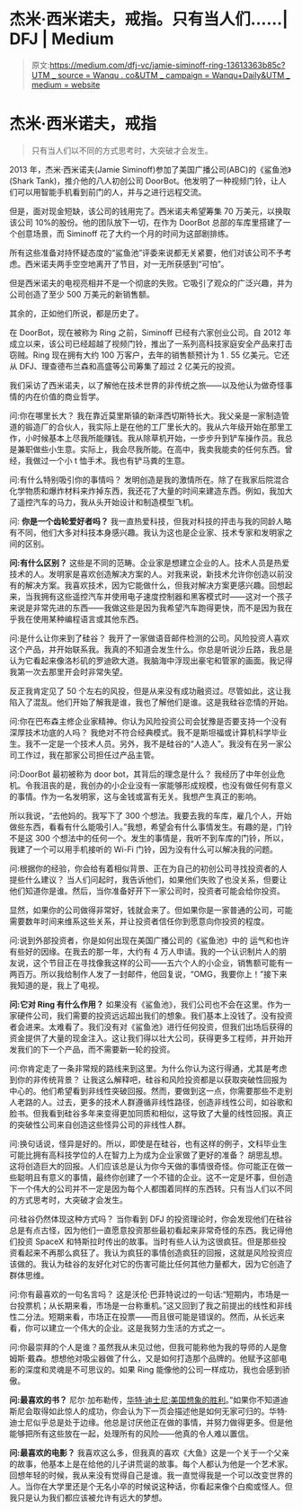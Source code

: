 # 杰米·西米诺夫，戒指。只有当人们……| DFJ | Medium

> 原文:[https://medium.com/dfj-vc/jamie-siminoff-ring-13613363b85c?UTM _ source = Wanqu . co&UTM _ campaign = Wanqu+Daily&UTM _ medium = website](https://medium.com/dfj-vc/jamie-siminoff-ring-13613363b85c?utm_source=wanqu.co&utm_campaign=Wanqu+Daily&utm_medium=website)

# 杰米·西米诺夫，戒指



> 只有当人们以不同的方式思考时，大突破才会发生。

2013 年，杰米·西米诺夫(Jamie Siminoff)参加了美国广播公司(ABC)的《鲨鱼池》(Shark Tank)，推介他的八人初创公司 DoorBot。他发明了一种视频门铃，让人们可以用智能手机看到前门的人，并与之进行远程交流。

但是，面对现金短缺，该公司的钱用完了。西米诺夫希望筹集 70 万美元，以换取该公司 10%的股份。他的团队放下一切，在作为 DoorBot 总部的车库里搭建了一个创意场景，而 Siminoff 花了大约一个月的时间为这部剧排练。

所有这些准备对持怀疑态度的“鲨鱼池”评委来说都无关紧要，他们对该公司不予考虑。西米诺夫两手空空地离开了节目，对一无所获感到“可怕”。

但是西米诺夫的电视亮相并不是一个彻底的失败。它吸引了观众的广泛兴趣，并为公司创造了至少 500 万美元的新销售额。

其余的，正如他们所说，都是历史了。

在 DoorBot，现在被称为 Ring 之前，Siminoff 已经有六家创业公司。自 2012 年成立以来，该公司已经超越了视频门铃，推出了一系列高科技家庭安全产品来打击窃贼。Ring 现在拥有大约 100 万客户，去年的销售额预计为 1 . 55 亿美元。它还从 DFJ、理查德布兰森和高盛等公司筹集了超过 2 亿美元的投资。

我们采访了西米诺夫，以了解他在技术世界的非传统之旅——以及他认为做奇怪事情的内在价值的商业哲学。

问:你在哪里长大？
我在靠近莫里斯镇的新泽西切斯特长大。我父亲是一家制造管道的锻造厂的合伙人，我实际上是在他的工厂里长大的。我从六年级开始在那里工作，小时候基本上尽我所能赚钱。我从除草机开始，一步步升到铲车操作员。我总是兼职做些小生意。实际上，我会尽我所能。在高中，我卖我能卖的任何东西。曾经，我做过一个小 t 恤手术。我也有铲马粪的生意。

问:有什么特别吸引你的事情吗？
发明创造是我的激情所在。除了在我家后院混合化学物质和爆炸材料来炸掉东西，我还花了大量的时间来建造东西。例如，我加大了遥控汽车的马力，我从头开始设计和制造模型飞机。

问: **你是一个齿轮爱好者吗？** 我一直热爱科技，但我对科技的抨击与我的同龄人略有不同，他们大多对科技本身感兴趣。我认为这也是企业家、技术专家和发明家之间的区别。

**问:有什么区别？** 这些是不同的范畴。企业家是想建立企业的人。技术人员是热爱技术的人。发明家是喜欢创造解决方案的人。对我来说，新技术允许你创造以前没有的解决方案。我喜欢技术，因为它能做什么，但我对解决方案更感兴趣。回想起来，当我拥有这些遥控汽车并使用电子速度控制器和黑客模式时——这对一个孩子来说是非常先进的东西——我做这些是因为我希望汽车跑得更快，而不是因为我在乎我在使用某种编程语言或其他东西。

问:是什么让你来到了硅谷？
我开了一家做语音邮件检测的公司。风险投资人喜欢这个产品，并开始联系我。我真的不知道会发生什么。你总是听说沙丘路，我总是认为它看起来像洛杉矶的罗迪欧大道。我脑海中浮现出豪宅和管家的画面。我记得我第一次去那里开会时非常失望。

反正我肯定见了 50 个左右的风投，但是从来没有成功融资过。尽管如此，这让我陷入了混乱。他们开始了解我是谁，我也了解他们是谁。这是我硅谷恋情的开始。

问:你在巴布森主修企业家精神。你认为风险投资公司会犹豫是否要支持一个没有深厚技术功底的人吗？
我绝对不符合经典模式。我不是斯坦福或计算机科学毕业生。我不一定是一个技术人员。另外，我不是硅谷的“人造人”。我没有在另一家公司工作过，我在那家公司担任过产品主管。

问:DoorBot 最初被称为 door bot，其背后的理念是什么？
我经历了中年创业危机。令我沮丧的是，我创办的小企业没有一家能够形成规模，也没有做任何有意义的事情。作为一名发明家，这与金钱或富有无关。我想产生真正的影响。

所以我说，“去他妈的。我写下了 300 个想法。我要去我的车库，雇几个人，开始做些东西，看看有什么能吸引人。”我想，希望会有什么事情发生。有趣的是，门铃不是这 300 个想法中的任何一个。发生的事情是，我听不到车库的门铃，所以，我建了一个可以用手机接听的 Wi-Fi 门铃，因为没有什么可以解决我的问题。

问:根据你的经验，你会给有着相似背景、正在为自己的初创公司寻找投资者的人提些什么建议？
当人们问起时，我告诉他们，如果他们失败了也没关系，但要让他们知道你是谁。然后，当你准备好开下一家公司时，投资者可能会给你投资。

显然，如果你的公司做得非常好，钱就会来了。但如果你是一家普通的公司，可能需要数年时间来维系这些关系，并让投资者信任你到愿意向你投资的程度。

问:说到外部投资者，你是如何出现在美国广播公司的《鲨鱼池》中的
运气和也许有些好的因缘。在我去的那一年，大约有 4 万人申请。我的一个认识制片人的朋友说，这个节目正在寻找像我这样的公司——五六个人的小企业，销售额可能有一两百万。所以我给制作人发了一封邮件，他回复说，“OMG，我要你上！”接下来我知道的是，我上了电视。

**问:它对 Ring 有什么作用？** 如果没有《鲨鱼池》，我们公司也不会在这里。作为一家硬件公司，我们需要的投资远远超出我们的想象。我们基本上没钱了。没有投资者会进来。太难看了。我们没有对《鲨鱼池》进行任何投资，但我们出场后获得的资金提供了大量的现金注入。这让我们得以壮大公司，获得更多工程师，并开始开发我们的下一个产品，而不需要新一轮的投资。

问:你肯定走了一条非常规的路线来到这里。为什么你认为这行得通，尤其是考虑到你的非传统背景？
让我这么解释吧，硅谷和风险投资都是以获取突破性回报为中心的。他们希望看到非线性突破回报。然而，要做到这一点，你需要那些不走别人老路的人。过去，更多的技术人群遵循非线性路径，创造非线性公司，如谷歌和脸书。但我看到硅谷多年来变得更加同质和相似，这导致了大量的线性回报。真正的突破性公司来自创造这些怪异公司的非线性人群。

问:换句话说，怪异是好的。所以，即使是在硅谷，也有这样的例子，文科毕业生可能比拥有高科技学位的人在智力上为成为企业家做了更好的准备？
胡思乱想。这将创造巨大的回报。人们应该总是认为你今天做的事情很奇怪。你可能正在做一些聪明且有意义的事情，最终你创建了一个不错的企业。这不一定是坏事，但创造下一个伟大的公司并不一定是因为每个人都围着同样的东西转。只有当人们以不同的方式思考时，大突破才会发生。

问:硅谷仍然体现这种方式吗？
当你看到 DFJ 的投资理论时，你会发现他们在硅谷总是有点古怪，因为他们一直愿意投资那些最初看起来非常奇怪的东西。我记得他们投资 SpaceX 和特斯拉时传出的故事。当时有些人认为这很疯狂。但是那些投资看起来不再那么疯狂了。我认为疯狂的事情创造疯狂的回报，这就是风险投资应该做的。我认为硅谷的友好化对它的伤害可能比任何其他力量都大，因为它创造了群体思维。

问:你有最喜欢的一句名言吗？
这是沃伦·巴菲特说过的一句话:“短期内，市场是一台投票机；从长期来看，市场是一台称重机。”这又回到了我之前提出的线性和非线性二分法。短期来看，市场正在投票——而且很可能是错误的。然而，从长远来看，你可以建立一个伟大的企业。这是我努力生活的方式之一。

问:你最崇拜的个人是谁？虽然我从未见过他，但我可能称他为我的导师的人是詹姆斯·戴森。想想他对吸尘器做了什么，又是如何打造那个品牌的。他赋予这部电影的深度和灵魂是不可思议的。如果 Ring 能像他的公司一样成功，我也会感到骄傲。

**问:最喜欢的书？** 尼尔·加布勒传，[华特·迪士尼:美国想象的胜利](https://www.amazon.com/dp/B000MAH7N6/ref=dp-kindle-redirect?_encoding=UTF8&btkr=1)。”如果你不知道迪斯尼会取得如此惊人的成功，你会认为下一页会描述他是如何无家可归的。华特·迪士尼似乎总是处于边缘。他总是讨厌他正在做的事情，并努力做得更多。但是他能够把所有这些放在一起，处理所有的风险——他真的令人难以置信。

**问:最喜欢的电影？** 我喜欢这么多，但我真的喜欢《大鱼》这是一个关于一个父亲的故事，他基本上是在给他的儿子讲荒诞的故事。每个人都认为他是一个艺术家。回想年轻的时候，我从来没有觉得自己是谁。我一直觉得我是一个可以改变世界的人。当你在大学里还是个无名小卒的时候说这种话，你看起来像个白痴或怪人。但我只是认为我们都应该被允许有远大的梦想。

